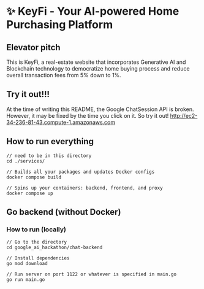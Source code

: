 # ✨ KeyFi - Your AI-powered Home Purchasing Platform

## Elevator pitch
This is KeyFi, a real-estate website that incorporates Generative AI and Blockchain technology to democratize home buying process and reduce overall transaction fees from 5% down to 1%.

## Try it out!!!
At the time of writing this README, the Google ChatSession API is broken. However, it may be fixed by the time you click on it. So try it out!
http://ec2-34-236-81-43.compute-1.amazonaws.com

## How to run everything
```
// need to be in this directory
cd ./services/

// Builds all your packages and updates Docker configs
docker compose build

// Spins up your containers: backend, frontend, and proxy
docker compose up
```

## Go backend (without Docker)
### How to run (locally)
```
// Go to the directory
cd google_ai_hackathon/chat-backend

// Install dependencies
go mod download

// Run server on port 1122 or whatever is specified in main.go
go run main.go
```
